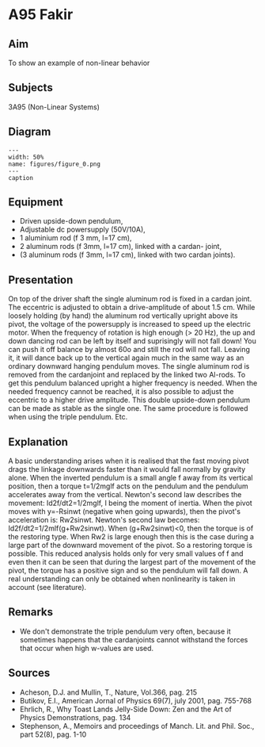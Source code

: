 # A95 Fakir 
    
  
## Aim   
 To show an example of non-linear behavior    
  
## Subjects   
 3A95 (Non-Linear Systems)   
  
## Diagram   
   
```{figure} figures/figure_0.png  
---  
width: 50%  
name: figures/figure_0.png  
---  
caption  
``` 
      
  
## Equipment   
 
 *  Driven upside-down pendulum, 
 *  Adjustable dc powersupply (50V/10A), 
 *  1 aluminium rod (f 3 mm, l=17 cm), 
 *  2 aluminum rods (f 3mm, l=17 cm), linked with a cardan- joint, 
 *  (3 aluminum rods (f 3mm, l=17 cm), linked with two cardan joints).
       
  
## Presentation   
 On top of the driver shaft the single aluminum rod is fixed in a cardan joint. The eccentric is adjusted to obtain a drive-amplitude of about 1.5 cm. While loosely holding (by hand) the aluminum rod vertically upright above its pivot, the voltage of the powersupply is increased to speed up the electric motor. When the frequency of rotation is high enough (> 20 Hz), the up and down dancing rod can be left by itself and suprisingly will not fall down! You can push it off balance by almost 60o and still the rod will not fall. Leaving it, it will dance back up to the vertical again much in the same way as an ordinary downward hanging pendulum moves.  The single aluminum rod is removed from the cardanjoint and replaced by the linked two Al-rods. To get this pendulum balanced upright a higher frequency is needed. When the needed frequency cannot be reached, it is also possible to adjust the eccentric to a higher drive amplitude. This double upside-down pendulum can be made as stable as the single one.  The same procedure is followed when using the triple pendulum. Etc.    
  
## Explanation   
 A basic understanding arises when it is realised that the fast moving pivot drags the linkage downwards faster than it would fall normally by gravity alone. When the inverted pendulum is a small angle f away from its vertical position, then a torque t=1/2mglf acts on the pendulum and the pendulum accelerates away from the vertical. Newton's second law describes the movement: Id2f/dt2=1/2mglf, I being the moment of inertia. When the pivot moves with y=-Rsinwt (negative when going upwards), then the pivot's acceleration is: Rw2sinwt. Newton's second law becomes: Id2f/dt2=1/2mlf(g+Rw2sinwt). When (g+Rw2sinwt)<0, then the torque is of the restoring type. When Rw2 is large enough then this is the case during a large part of the downward movement of the pivot. So a restoring torque is possible. This reduced analysis holds only for very small values of f and even then it can be seen that during the largest part of the movement of the pivot, the torque has a positive sign and so the pendulum will fall down. A real understanding can only be obtained when nonlinearity is taken in account (see literature).    
  
## Remarks   
 
 *  We don't demonstrate the triple pendulum very often, because it sometimes happens that the cardanjoints cannot withstand the forces that occur when high w-values are used.
   
  
## Sources   
 
 *  Acheson, D.J. and Mullin, T., Nature, Vol.366, pag. 215 
 *  Butikov, E.I., American Jornal of Physics 69(7), july 2001, pag. 755-768 
 *  Ehrlich, R., Why Toast Lands Jelly-Side Down: Zen and the Art of Physics Demonstrations, pag. 134 
 *  Stephenson, A., Memoirs and proceedings of Manch. Lit. and Phil. Soc., part 52(8), pag. 1-10
  
